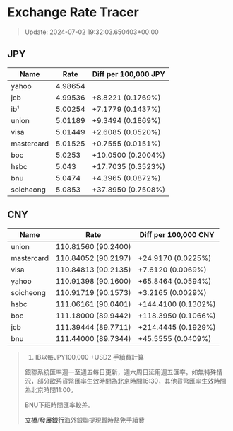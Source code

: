 # Exchange Rate Tracer

> Update: 2024-07-02 19:32:03.650403+00:00

## JPY

| Name       |    Rate | Diff per 100,000 JPY   |
|------------|---------|------------------------|
| yahoo      | 4.98654 |                        |
| jcb        | 4.99536 | +8.8221 (0.1769%)      |
| ib¹        | 5.00254 | +7.1779 (0.1437%)      |
| union      | 5.01189 | +9.3494 (0.1869%)      |
| visa       | 5.01449 | +2.6085 (0.0520%)      |
| mastercard | 5.01525 | +0.7555 (0.0151%)      |
| boc        | 5.0253  | +10.0500 (0.2004%)     |
| hsbc       | 5.043   | +17.7035 (0.3523%)     |
| bnu        | 5.0474  | +4.3965 (0.0872%)      |
| soicheong  | 5.0853  | +37.8950 (0.7508%)     |

## CNY

| Name       | Rate                | Diff per 100,000 CNY   |
|------------|---------------------|------------------------|
| union      | 110.81560	(90.2400) |                        |
| mastercard | 110.84052	(90.2197) | +24.9170 (0.0225%)     |
| visa       | 110.84813	(90.2135) | +7.6120 (0.0069%)      |
| yahoo      | 110.91398	(90.1600) | +65.8464 (0.0594%)     |
| soicheong  | 110.91719	(90.1573) | +3.2165 (0.0029%)      |
| hsbc       | 111.06161	(90.0401) | +144.4100 (0.1302%)    |
| boc        | 111.18000	(89.9442) | +118.3950 (0.1066%)    |
| jcb        | 111.39444	(89.7711) | +214.4445 (0.1929%)    |
| bnu        | 111.44000	(89.7344) | +45.5555 (0.0409%)     |


> 1. IB以每JPY100,000 +USD2 手續費計算
>
> 銀聯系統匯率週一至週五每日更新，週六周日延用週五匯率。如無特殊情況，部分歐系貨幣匯率生效時間為北京時間16:30，其他貨幣匯率生效時間為北京時間11:00。
>
> BNU下班時間匯率較差。
>
> [立橋](https://www.wlbank.com.mo/uploads/ueditor/file/20181211/1544536513900230.pdf)/[發展銀行](https://www.mdb.com.mo/Service_Charges_20230728.pdf)海外銀聯提現暫時豁免手續費

